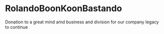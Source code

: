 # RolandoBoonKoonBastando
Donation to a great mind amd business and division for our company legacy to continue 
